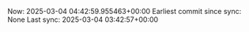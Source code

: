 Now: 2025-03-04 04:42:59.955463+00:00 Earliest commit since sync: None Last sync: 2025-03-04 03:42:57+00:00
